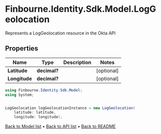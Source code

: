 # Finbourne.Identity.Sdk.Model.LogGeolocation
Represents a LogGeolocation resource in the Okta API

## Properties

Name | Type | Description | Notes
------------ | ------------- | ------------- | -------------
**Latitude** | **decimal?** |  | [optional] 
**Longitude** | **decimal?** |  | [optional] 

```csharp
using Finbourne.Identity.Sdk.Model;
using System;


LogGeolocation logGeolocationInstance = new LogGeolocation(
    latitude: latitude,
    longitude: longitude);
```

[Back to Model list](../README.md#documentation-for-models) &#8226; [Back to API list](../README.md#documentation-for-api-endpoints) &#8226; [Back to README](../README.md)
